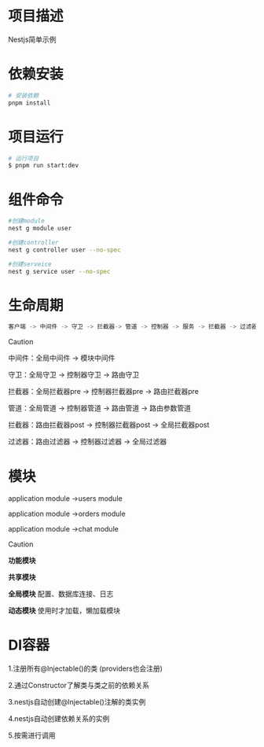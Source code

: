 # 项目描述

Nestjs简单示例



# 依赖安装

```bash
# 安装依赖
pnpm install
```



# 项目运行

```bash
# 运行项目
$ pnpm run start:dev
```



# 组件命令

```sh
#创建module
nest g module user

#创建controller
nest g controller user --no-spec

#创建serveice
nest g service user --no-spec
```

# 生命周期

```js
客户端 -> 中间件 -> 守卫 -> 拦截器-> 管道 -> 控制器 -> 服务 -> 拦截器 -> 过滤器 -> 响应 -> 客户端
```

> [!CAUTION]
>
> 中间件：全局中间件 -> 模块中间件
>
> 守卫：全局守卫 -> 控制器守卫 -> 路由守卫
>
> 拦截器：全局拦截器pre -> 控制器拦截器pre -> 路由拦截器pre
>
> 管道：全局管道 -> 控制器管道 -> 路由管道 -> 路由参数管道
>
> 拦截器：路由拦截器post -> 控制器拦截器post -> 全局拦截器post
>
> 过滤器：路由过滤器 -> 控制器过滤器 -> 全局过滤器

# 模块

application module ->users module

application module ->orders module

application module ->chat module

> [!CAUTION]
>
> **功能模块**
>
> **共享模块**
>
> **全局模块**    配置、数据库连接、日志
>
> **动态模块**    使用时才加载，懒加载模块

# DI容器

1.注册所有@Injectable()的类  (providers也会注册)

2.通过Constructor了解类与类之前的依赖关系

3.nestjs自动创建@Injectable()注解的类实例

4.nestjs自动创建依赖关系的实例

5.按需进行调用
